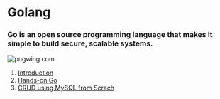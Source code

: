 # Golang 

### Go is an open source programming language that makes it simple to build secure, scalable systems.

![pngwing com](https://github.com/Shinobi-Developer/Golang/assets/105185902/e4e484d0-cc01-47aa-8e4b-0779ebd0526d)

1. [Introduction](https://github.com/Shinobi-Developer/Golang/tree/main/1-intro)
2. [Hands-on Go](https://github.com/Shinobi-Developer/Golang/tree/main/2-handson-go)
3. [CRUD using MySQL from Scrach](https://github.com/Shinobi-Developer/Golang/tree/main/1-intro)

